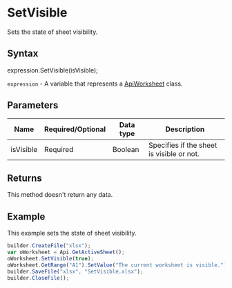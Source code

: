 # SetVisible

Sets the state of sheet visibility.

## Syntax

expression.SetVisible(isVisible);

`expression` - A variable that represents a [ApiWorksheet](../ApiWorksheet.md) class.

## Parameters

| **Name** | **Required/Optional** | **Data type** | **Description** |
| ------------- | ------------- | ------------- | ------------- |
| isVisible | Required | Boolean | Specifies if the sheet is visible or not. |

## Returns

This method doesn't return any data.

## Example

This example sets the state of sheet visibility.

```javascript
builder.CreateFile("xlsx");
var oWorksheet = Api.GetActiveSheet();
oWorksheet.SetVisible(true);
oWorksheet.GetRange("A1").SetValue("The current worksheet is visible.");
builder.SaveFile("xlsx", "SetVisible.xlsx");
builder.CloseFile();
```